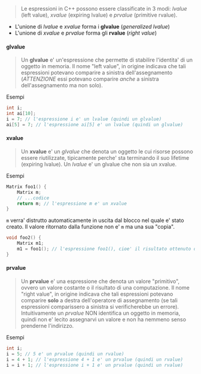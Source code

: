 >Le espressioni in C++ possono essere classificate in 3 modi: *lvalue* (left value), *xvalue* (expiring lvalue) e *prvalue* (primitive rvalue).

- L'unione di *lvalue* e *xvalue* forma i **glvalue** (*generalized lvalue*)
- L'unione di *xvalue* e *prvalue* forma gli **rvalue** (*right value*)

#### glvalue
>Un **glvalue** e' un'espressione che permette di stabilire l'identita' di un oggetto in memoria. Il nome "left value", in origine indicava che tali espressioni potevano comparire a sinistra dell'assegnamento (*ATTENZIONE* essi potevano comparire *anche* a sinistra dell'assegnamento ma non solo).

Esempi
```cpp
int i;
int ai[10];
i = 7; // l'espressione i e' un lvalue (quindi un glvalue)
ai[5] = 7; // l'espressione ai[5] e' un lvalue (quindi un glvalue)
```

#### xvalue
>Un **xvalue** e' un *glvalue* che denota un oggetto le cui risorse possono essere riutilizzate, tipicamente perche' sta terminando il suo lifetime (expiring lvalue). Un *lvalue* e' un glvalue che non sia un xvalue.

Esempi
```cpp
Matrix foo1() {
	Matrix m;
	// ...codice
	return m; // l'espressione m e' un xvalue
}
```

`m` verra' distrutto automaticamente in uscita dal blocco nel quale e' stato creato. Il valore ritornato dalla funzione non e' `m` ma una sua "copia".

```cpp
void foo2() {
	Matrix m1;
	m1 = foo1(); // l'espressione foo1(), cioe' il risultato ottenuto dalla chiamata di funzione e' un xvalue
}
```

#### prvalue
>Un **prvalue** e' una espressione che denota un valore "primitivo", ovvero un valore costante o il risultato di una computazione. Il nome "right value", in origine indicava che tali espressioni potevano comparire **solo** a destra dell'operatore di assegnamento (se tali espressioni comparissero a sinistra si verificherebbe un errore). Intuitivamente un *prvalue* NON identifica un oggetto in memoria, quindi non e' lecito assegnarvi un valore e non ha nemmeno senso prenderne l'indirizzo.

Esempi
```cpp
int i;
i = 5; // 5 e' un prvalue (quindi un rvalue)
i = 4 + 1; // l'espressione 4 + 1 e' un prvalue (quindi un rvalue)
i = i + 1; // l'espressione i + 1 e' un prvalue (quindi un rvalue)
```